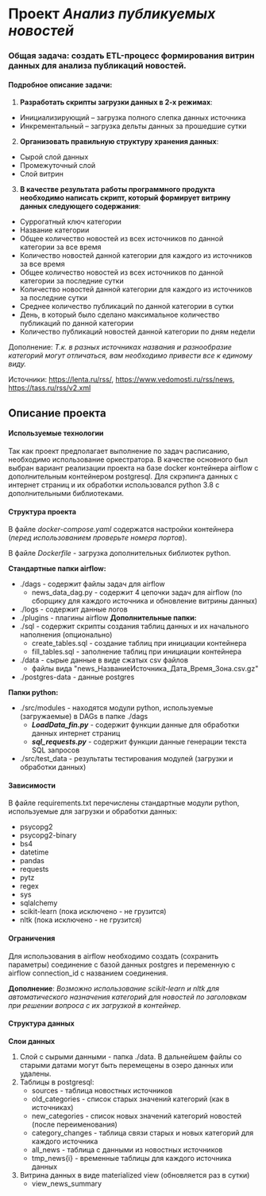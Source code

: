 # Проект _Анализ публикуемых новостей_

### Общая задача: создать ETL-процесс формирования витрин данных для анализа публикаций новостей.
#### Подробное описание задачи:
1. **Разработать скрипты загрузки данных в 2-х режимах**:
- Инициализирующий – загрузка полного слепка данных источника
- Инкрементальный – загрузка дельты данных за прошедшие сутки

2. **Организовать правильную структуру хранения данных**:
- Сырой слой данных
- Промежуточный слой
- Слой витрин

3. **В качестве результата работы программного продукта необходимо написать скрипт, который формирует витрину данных следующего содержания**:
- Суррогатный ключ категории
- Название категории
- Общее количество новостей из всех источников по данной категории за все время
- Количество новостей данной категории для каждого из источников за все время
- Общее количество новостей из всех источников по данной категории за последние сутки
- Количество новостей данной категории для каждого из источников за последние сутки
- Среднее количество публикаций по данной категории в сутки
- День, в который было сделано максимальное количество публикаций по данной категории
- Количество публикаций новостей данной категории по дням недели

Дополнение: *Т.к. в разных источниках названия и разнообразие категорий могут отличаться, вам необходимо привести все к единому виду.*

Источники:
https://lenta.ru/rss/, 
https://www.vedomosti.ru/rss/news,
https://tass.ru/rss/v2.xml

## Описание проекта

#### Используемые технологии
Так как проект предполагает выполнение по задач расписанию, необходимо использование оркестратора. В качестве основного был выбран вариант реализации проекта на базе docker контейнера airflow с дополнительным контейнером postgresql.
Для скрэпинга данных с интернет страниц и их обработки использовался python 3.8 с дополнительными библиотеками.

#### Структура проекта

В файле *docker-compose.yaml* содержатся настройки контейнера (_перед использованием проверьте номера портов_).

В файле *Dockerfile* - загрузка дополнительных библиотек python.

**Стандартные папки airflow:**
- ./dags - содержит файлы задач для airflow
    - news_data_dag.py - содержит 4 цепочки задач для airflow (по сборщику для каждого источника и обновление витрины данных)
- ./logs - содержит данные логов
- ./plugins - плагины airflow
**Дополнительные папки:**
- ./sql - содержит скрипты создания таблиц данных и их начального наполнения (опционально)
    - create_tables.sql - создание таблиц при инициации контейнера
    - fill_tables.sql - заполнение таблиц при инициации контейнера
- ./data - сырые данные в виде сжатых csv файлов 
    - файлы вида "news_НазваниеИсточника_Дата_Время_Зона.csv.gz" 
- ./postgres-data - данные postgres

**Папки python:**
- ./src/modules - находятся модули python, используемые (загружаемые) в DAGs в папке ./dags
    - _**LoadData_fin.py**_ - содержит функции данные для обработки данных интернет страниц
    - _**sql_requests.py**_ - содержит функции данные генерации текста SQL запросов
- ./src/test_data - результаты тестирования модулей (загрузки и обработки данных)

#### Зависимости
В файле requirements.txt перечислены стандартные модули python, используемые для загрузки и обработки данных:
- psycopg2
- psycopg2-binary
- bs4
- datetime
- pandas
- requests
- pytz
- regex
- sys
- sqlalchemy
- scikit-learn (пока исключено - не грузится)
- nltk (пока исключено - не грузится)

#### Ограничения

Для использования в airflow необходимо создать (сохранить параметры) соединение с базой данных postgres и переменную с airflow connection_id с названием соединения.

**Дополнение**: _Возможно использование scikit-learn и nltk для автоматического назначения категорий для новостей по заголовкам при решении вопроса с их загрузкой в контейнер._

#### Структура данных 

**Слои данных**
1. Слой с сырыми данными - папка ./data. В дальнейшем файлы со старыми датами могут быть перемещены в озеро данных или удалены.
2. Таблицы в postgresql:
    - sources - таблица новостных источников
    - old_categories - список старых значений категорий (как в источниках)
    - new_categories - список новых значений категорий новостей (после переименования)
    - category_changes - таблица связи старых и новых категорий для каждого источника
    - all_news - таблица с данными из новостных источников
    - tmp_news{i} - временные таблицы для каждого источника данных
3. Витрина данных в виде materialized view (обновляется раз в сутки)
    - view_news_summary 